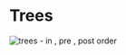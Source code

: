 # Trees

![trees - in , pre , post order](https://user-images.githubusercontent.com/74805128/179023548-d00f95f2-2611-4356-9c78-7eb7f377d7cb.png)

